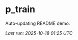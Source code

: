 # p_train

Auto-updating README demo.

<!--START_SECTION:status-->
_Last run: 2025-10-18 01:25 UTC_
<!--END_SECTION:status-->
















































































































































































































































































































































































































































































































































































































































































































































































































































































































































































































































































































































































































































































































































































